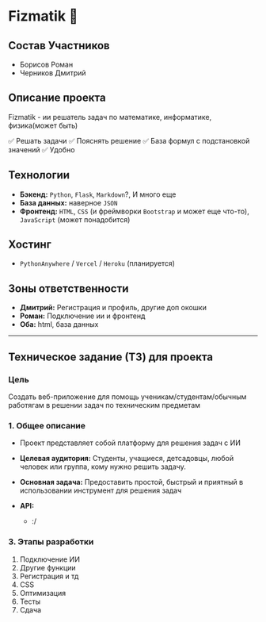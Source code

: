 # Fizmatik 🚀
 
## Состав Участников
*   Борисов Роман
*   Черников Дмитрий

 
## Описание проекта
Fizmatik - ии решатель задач по математике, информатике, физика(может быть)
 
✅ Решать задачи
✅ Пояснять решение
✅ База формул с подстановкой значений
✅ Удобно
 
## Технологии
*   **Бэкенд:** `Python`, `Flask`, `Markdown`?, И много еще
*   **База данных:** наверное `JSON`
*   **Фронтенд:** `HTML`, `CSS` (и фреймворки `Bootstrap` и может еще что-то), `JavaScript` (может понадобится)
 
## Хостинг
*   `PythonAnywhere` / `Vercel` / `Heroku` (планируется)
 
## Зоны ответственности
*   **Дмитрий:** Регистрация и профиль, другие доп окошки
*   **Роман:** Подключение ии и фронтенд
*   **Оба:** html, база данных
 
---
 
## Техническое задание (ТЗ) для проекта
 
### Цель
Создать веб-приложение для помощь ученикам/студентам/обычным работягам в решении задач по техническим предметам
 
### 1. Общее описание
*   Проект представляет собой платформу для решения задач с ИИ
*   **Целевая аудитория:** Студенты, учащиеся, детсадовцы, любой человек или группа, кому нужно решить задачу.
*   **Основная задача:** Предоставить простой, быстрый и приятный в использовании инструмент для решения задач
 
*   **API:**
    *   :/
 
### 3. Этапы разработки
1.  Подключение ИИ
2.  Другие функции
3.  Регистрация и тд
4.  CSS
5.  Оптимизация
6.  Тесты
7.  Сдача
